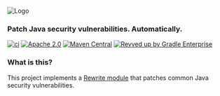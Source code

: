 ![Logo](https://github.com/openrewrite/rewrite/raw/main/doc/logo-oss.png)
### Patch Java security vulnerabilities. Automatically.

[![ci](https://github.com/openrewrite/rewrite-java-security/actions/workflows/ci.yml/badge.svg)](https://github.com/openrewrite/rewrite-java-security/actions/workflows/ci.yml)
[![Apache 2.0](https://img.shields.io/github/license/openrewrite/rewrite-java-security.svg)](https://www.apache.org/licenses/LICENSE-2.0)
[![Maven Central](https://img.shields.io/maven-central/v/org.openrewrite.recipe/rewrite-java-security.svg)](https://mvnrepository.com/artifact/org.openrewrite.recipe/rewrite-java-security)
[![Revved up by Gradle Enterprise](https://img.shields.io/badge/Revved%20up%20by-Gradle%20Enterprise-06A0CE?logo=Gradle&labelColor=02303A)](https://ge.openrewrite.org/scans)

### What is this?

This project implements a [Rewrite module](https://github.com/openrewrite/rewrite) that patches common Java security vulnerabilities.
